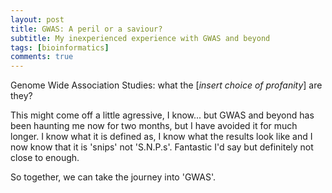 ```yaml
---
layout: post
title: GWAS: A peril or a saviour?
subtitle: My inexperienced experience with GWAS and beyond
tags: [bioinformatics]
comments: true
---
```


Genome Wide Association Studies: what the [_insert choice of profanity_] are they?

This might come off a little agressive, I know... but GWAS and beyond has been haunting me now for two months, but I have avoided it for much longer. I know what it is defined as, I know what the results look like and I now know that it is 'snips' not 'S.N.P.s'. Fantastic I'd say but definitely not close to enough.

So together, we can take the journey into 'GWAS'.
